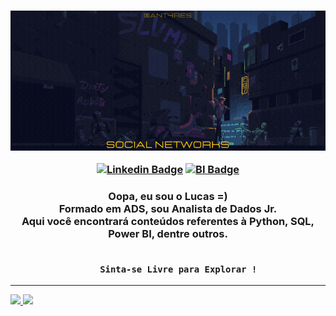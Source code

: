 <!-- HEADER -->
<h3 align="center">
    
![Welcome](https://github.com/Antar4s/ANTAR4S/blob/master/Assets/SuavementeLucasAtt.gif?raw=true)    
<!--[![Facebook Badge](https://img.shields.io/badge/Facebook-1877F2?style=for-the-badge&logo=facebook&logoColor=white)](https://www.facebook.com/SuavementeLucas/) -->
<!--[![Instagram Badge](https://img.shields.io/badge/Instagram-E4405F?style=for-the-badge&logo=instagram&logoColor=white)](https://www.instagram.com/Antar4s/) -->
[![Linkedin Badge](https://img.shields.io/badge/LinkedIn-0077B5?style=for-the-badge&logo=linkedin&logoColor=white)](https://www.linkedin.com/in/Antar4s/)
[![BI Badge](https://img.shields.io/badge/Portfólio_BI-yellow?style=for-the-badge&logo=powerbi&logoColor=white)](https://bit.ly/3NtTKMH)
<!--[![Twitter Badge](https://img.shields.io/badge/Twitter-1DA1F2?style=for-the-badge&logo=twitter&logoColor=white)](https://twitter.com/Antar4s) -->
</h3>

<!-- 
<img height="160em" src="http://github-profile-summary-cards.vercel.app/api/cards/profile-details?username=Antar4s&theme=tokyonight"> <img height="160em" src="http://github-profile-summary-cards.vercel.app/api/cards/repos-per-language?username=Antar4s&theme=tokyonight">
-->

<!--- ABOUT ME -->
<h3 align="center">
Oopa, eu sou o Lucas =) <br>
Formado em ADS, sou Analista de Dados Jr. <br>
Aqui você encontrará conteúdos referentes à Python, SQL, Power BI, dentre outros. <br> <br>
    
        Sinta-se Livre para Explorar !
</h3>

<hr>

<!--- GITHUB STATS AND FOOTER -->
<div>
<a href="https://github.com/Antar4s">
<img height="192em" src="https://github-readme-stats.vercel.app/api?username=Antar4s&show_icons=true&theme=synthwave" />
<img height="192em" src="https://github-readme-stats.vercel.app/api/top-langs/?username=Antar4s&langs_count=5&theme=synthwave&count_private=true&hide=html" /> 
</div>
